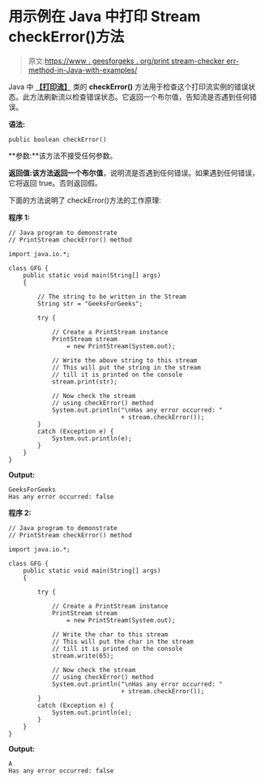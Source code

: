 # 用示例在 Java 中打印 Stream checkError()方法

> 原文:[https://www . geesforgeks . org/print stream-checker err-method-in-Java-with-examples/](https://www.geeksforgeeks.org/printstream-checkerror-method-in-java-with-examples/)

Java 中 **[【打印流】](https://www.geeksforgeeks.org/java-io-printstream-class-java-set-1/)** 类的 **checkError()** 方法用于检查这个打印流实例的错误状态。此方法刷新流以检查错误状态。它返回一个布尔值，告知流是否遇到任何错误。

**语法:**

```
public boolean checkError()
```

**参数:**该方法不接受任何参数。

**返回值:**该方法返回一个**布尔值**，说明流是否遇到任何错误。如果遇到任何错误，它将返回 true。否则返回假。

下面的方法说明了 checkError()方法的工作原理:

**程序 1:**

```
// Java program to demonstrate
// PrintStream checkError() method

import java.io.*;

class GFG {
    public static void main(String[] args)
    {

        // The string to be written in the Stream
        String str = "GeeksForGeeks";

        try {

            // Create a PrintStream instance
            PrintStream stream
                = new PrintStream(System.out);

            // Write the above string to this stream
            // This will put the string in the stream
            // till it is printed on the console
            stream.print(str);

            // Now check the stream
            // using checkError() method
            System.out.println("\nHas any error occurred: "
                               + stream.checkError());
        }
        catch (Exception e) {
            System.out.println(e);
        }
    }
}
```

**Output:**

```
GeeksForGeeks
Has any error occurred: false

```

**程序 2:**

```
// Java program to demonstrate
// PrintStream checkError() method

import java.io.*;

class GFG {
    public static void main(String[] args)
    {

        try {

            // Create a PrintStream instance
            PrintStream stream
                = new PrintStream(System.out);

            // Write the char to this stream
            // This will put the char in the stream
            // till it is printed on the console
            stream.write(65);

            // Now check the stream
            // using checkError() method
            System.out.println("\nHas any error occurred: "
                               + stream.checkError());
        }
        catch (Exception e) {
            System.out.println(e);
        }
    }
}
```

**Output:**

```
A
Has any error occurred: false

```